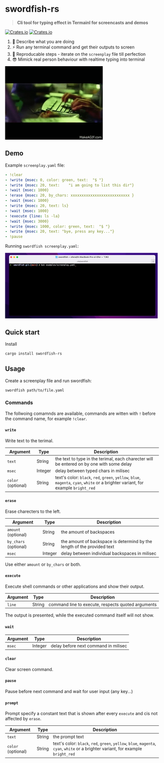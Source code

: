 # swordfish-rs 

> **Cli tool for typing effect in Termainl for screencasts and demos**

[![Crates.io](https://img.shields.io/crates/v/swordfish-rs)](https://crates.io/crates/swordfish-rs)
[![Crates.io](https://img.shields.io/crates/d/swordfish-rs)](https://crates.io/crates/swordfish-rs)

1. 💬 Describe what you are doing 
2. ⚡️ Run any terminal command and get their outputs to screen 
3. 🤖 Reproducable steps - iterate on the `screenplay` file till perfection
4. 😎 Mimick real person behaviour with realtime typing into terminal

![Swordfish hack scene](swordfish_hack_scene.gif)

## Demo

Example `screenplay.yaml` file:

```yaml
- !clear
- !write {msec: 0, color: green, text:  "$ "}
- !write {msec: 20, text:    "i am going to list this dir"}
- !wait {msec: 1000}
- !erase {msec: 20, by_chars: xxxxxxxxxxxxxxxxxxxxxxxxxxx }
- !wait {msec: 1000}
- !write {msec: 20, text: ls}
- !wait {msec: 1000}
- !execute {line: ls -la}
- !wait {msec: 3000}
- !write {msec: 1000, color: green, text:  "$ "}
- !write {msec: 20, text: "bye, press any key..."}
- !pause
```

Running `swordfish screenplay.yaml`:

![demo](demo.gif)

## Quick start

Install 

```sh
cargo install swordfish-rs
```

## Usage

Create a screenplay file and run swordfish:

```sh
swordfish path/to/file.yaml
```

### Commands

The follwoing comamnds are available, commands are witten with `!` before the command name, for example `!clear`.

#### `write` 

Write text to the terimal.

| Argument | Type | Description |
| - | - | - |
|`text`| String | the text to type in the terimal, each charecter will be entered on by one with some delay |
|`msec`| Integer | delay between typed chars in milisec |
|`color` (optional)| String | text's color: `black`, `red`, `green`, `yellow`, `blue`, `magenta`, `cyan`, `white` or a brighter variant, for example `bright_red` |
    
#### `erase` 

Erase charecters to the left.

| Argument | Type | Description |
| - | - | - |
|`amount` (optional)| String | the amount of backspaces |
|`by_chars` (optional)| String | the amount of backspace is determind by the length of the provided text |
|`msec`| Integer | delay between individual backspaces in milisec |

Use either `amount` or `by_chars` or both.

#### `execute` 

Execute shell commands or other applications and show their output.

| Argument | Type | Description |
| - | - | - |
|`line`| String | command line to execute, respects quoted arguments |

The output is presented, while the executed command itself will not show.

#### `wait` 

| Argument | Type | Description |
| - | - | - |
|`msec`| Integer |  delay before next command in milisec |

#### `clear` 

Clear screen command.

#### `pause` 

Pause before next command and wait for user input (any key...)

#### `prompt`

Prompt specify a constant text that is shown after every `execute` and cis not affected by `erase`.

| Argument | Type | Description |
| - | - | - |
|`text`| String | the prompt text |
|`color` (optional)| String | text's color: `black`, `red`, `green`, `yellow`, `blue`, `magenta`, `cyan`, `white` or a brighter variant, for example `bright_red` |
